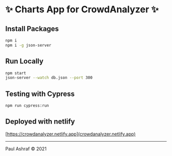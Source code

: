 # ✨ Charts App for CrowdAnalyzer ✨

## Install Packages

```bash
npm i
npm i -g json-server
```

## Run Locally

```bash
npm start
json-server --watch db.json --port 300
```

## Testing with Cypress

```bash
npm run cypress:run
```

## Deployed with netlify

[https://crowdanalyzer.netlify.app](crowdanalyzer.netlify.app)

---

Paul Ashraf ©️ 2021
